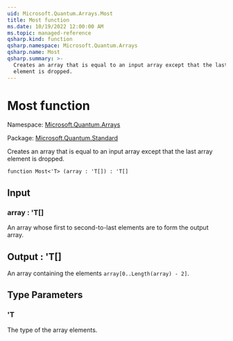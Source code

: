 ```yaml
---
uid: Microsoft.Quantum.Arrays.Most
title: Most function
ms.date: 10/19/2022 12:00:00 AM
ms.topic: managed-reference
qsharp.kind: function
qsharp.namespace: Microsoft.Quantum.Arrays
qsharp.name: Most
qsharp.summary: >-
  Creates an array that is equal to an input array except that the last array
  element is dropped.
---
```


# Most function

Namespace: [Microsoft.Quantum.Arrays](xref:Microsoft.Quantum.Arrays)

Package: [Microsoft.Quantum.Standard](https://nuget.org/packages/Microsoft.Quantum.Standard)


Creates an array that is equal to an input array except that the last arrayelement is dropped.

```qsharp
function Most<'T> (array : 'T[]) : 'T[]
```


## Input

### array : 'T[]

An array whose first to second-to-last elements are to form the output array.



## Output : 'T[]

An array containing the elements `array[0..Length(array) - 2]`.

## Type Parameters

### 'T

The type of the array elements.